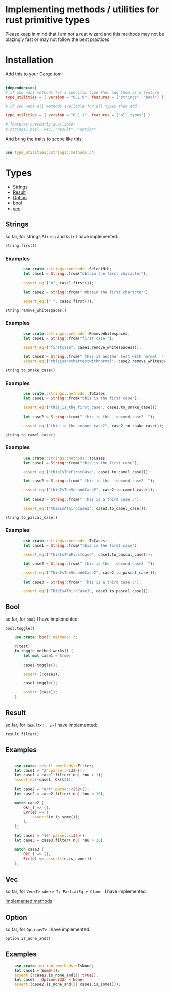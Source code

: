 # Implementing methods / utilities for rust primitive types

Please keep in mind that I am not a rust wizard and this methods may not be blazingly fast or may not follow the best practices

# Installation

Add this to your Cargo.toml

```toml

[dependencies]
# if you want methods for a specific type then add them as a feature
type_utilities = { version = "0.1.0", features = ["strings", "bool"] } 

# if you want all methods available for all types then add

type_utilities = { version = "0.1.1", features = ["all_types"] } 

# features currently available:
# strings, bool, vec, "result", "option"

```

And bring the traits to scope like this: 

```rust

use type_utilities::strings::methods::*;

```

# Types
- [Strings](#Strings)
- [Result](#Result)
- [Option](#Option)
- [bool](#Bool)
- [vec](#Vec)

## Strings

so far, for strings `String` and `&str` I have implemented: 

`string.first()`

### Examples
```rust
        use crate::strings::methods::SelectNth;
        let case1 = String::from("obtain the first character");
        
        assert_eq!("o", case1.first());

        let case2 = String::from(" Obtain the first character");

        assert_eq!(" ", case2.first());
```

`string.remove_whitespaces()`

### Examples
```rust
        use crate::strings::methods::RemoveWhitespaces;
        let case1 = String::from("first case ");

        assert_eq!("firstcase", case1.remove_whitespaces());

        let case2 = String::from(" this is another test with normal  ");
        assert_eq!("thisisanothertestwithnormal", case2.remove_whitespaces());
```

`string.to_snake_case()`

### Examples
```rust 
        use crate::strings::methods::ToCases;
        let case1 = String::from("this is the first case");

        assert_eq!("this_is_the_first_case", case1.to_snake_case());

        let case2 = String::from(" this is the   second case2  ");

        assert_eq!("this_is_the_second_case2", case2.to_snake_case());

```

`string.to_camel_case()`

### Examples
```rust
        use crate::strings::methods::ToCases;
        let case1 = String::from("this is the first case");

        assert_eq!("thisIsTheFirstCase", case1.to_camel_case());

        let case2 = String::from(" this is the   second case2  ");

        assert_eq!("thisIsTheSecondCase2", case2.to_camel_case());

        let case3 = String::from(" This is a third case 3");

        assert_eq!("thisIsAThirdCase3", case3.to_camel_case());

```

`string.to_pascal_case()`

### Examples
```rust
        use crate::strings::methods::ToCases;
        let case1 = String::from("this is the first case");

        assert_eq!("ThisIsTheFirstCase", case1.to_pascal_case());

        let case2 = String::from(" this is the   second case2  ");

        assert_eq!("ThisIsTheSecondCase2", case2.to_pascal_case());

        let case3 = String::from(" This is a third case 3");

        assert_eq!("ThisIsAThirdCase3", case3.to_pascal_case());

```

## Bool

so far, for `bool` I have implemented:

`bool.toggle()`
```rust
    use crate::bool::methods::*;

    #[test]
    fn toggle_method_works() {
        let mut case1 = true;

        case1.toggle();

        assert!(!case1);

        case1.toggle();

        assert!(case1);
    }
```

## Result

so far, for `Result<T, E>` I have implemented:

`result.filter()`

## Examples 
```rust

    use crate::result::methods::Filter;
    let case1 = "2".parse::<i32>();
    let case1 = case1.filter(|nu| *nu > 1);
    assert_eq!(case1, Ok(&2));

    let case2 = "err".parse::<i32>();
    let case2 = case2.filter(|nu| *nu < 10);

    match case2 {
        Ok(_) => {},
        Err(e) => {
            assert!(e.is_some());
        },
    };

    let case3 = "10".parse::<i32>();
    let case3 = case3.filter(|nu| *nu > 20);

    match case3 {
        Ok(_) => {},
        Err(e) => assert!(e.is_none())
    };


```


## Vec

so far, for `Vec<T> where T: PartialEq + Clone ` I have implemented:

[Implemented methods](./src/vec.rs)

## Option

so far, for `Option<T>` I have implemented:

`option.is_none_and()`

## Examples 

```rust
    use crate::option::methods::IsNone;
    let case1 = Some(1);
    assert!(!case1.is_none_and(|| true));
    let case2 : Option<i32> = None;
    assert!(case2.is_none_and(|| case1.is_some()));

```

